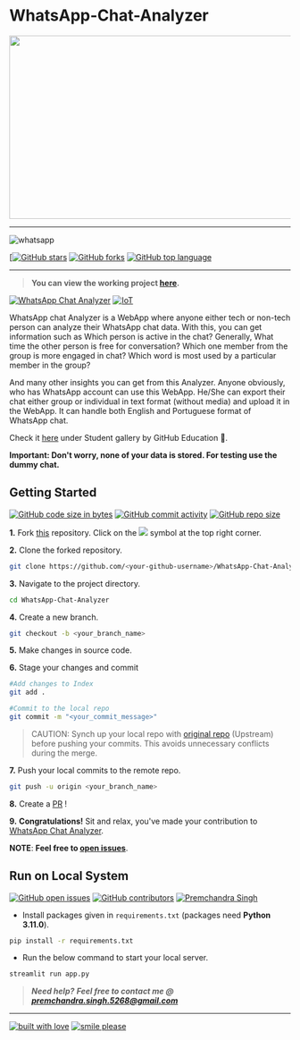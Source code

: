# WhatsApp-Chat-Analyzer

<img src="assets/work.gif" width="640" height="328" />

---
![whatsapp](assets/images/banner.jpeg)

[[![GitHub stars](https://img.shields.io/github/stars/pcsingh/WhatsApp-Chat-Analyzer.svg?logo=github)](https://github.com/pcsingh/WhatsApp-Chat-Analyzer/stargazers) [![GitHub forks](https://img.shields.io/github/forks/pcsingh/WhatsApp-Chat-Analyzer.svg?logo=github&color=teal)](https://github.com/pcsingh/WhatsApp-Chat-Analyzer/network/members) [![GitHub top language](https://img.shields.io/github/languages/top/pcsingh/WhatsApp-Chat-Analyzer?color=yellow&logo=python)](https://github.com/pcsingh/WhatsApp-Chat-Analyzer)

---

> **You can view the working project [here](https://whatsapp-chat-analyzer-4i8l.onrender.com).**

[![WhatsApp Chat Analyzer](https://img.shields.io/badge/WhatsApp_Chat-Analyzer-teal.svg?colorA=teal&colorB=orange&style=for-the-badge)](https://github.com/pcsingh/WhatsApp-Chat-Analyzer/) [![IoT](https://img.shields.io/badge/Data-Science-teal.svg?colorA=blue&colorB=red&style=for-the-badge)](https://github.com/pcsingh/WhatsApp-Chat-Analyzer/)

WhatsApp chat Analyzer is a WebApp where anyone either tech or non-tech person can analyze their WhatsApp chat data. With this, you can get information such as Which person is active in the chat? Generally, What time the other person is free for conversation? Which one member from the group is more engaged in chat? Which word is most used by a particular member in the group?

And many other insights you can get from this Analyzer. Anyone obviously, who has WhatsApp account can use this WebApp. He/She can export their chat either group or individual in text format (without media) and upload it in the WebApp. It can handle both English and Portuguese format of WhatsApp chat.

Check it [here](https://education.github.com/pack/gallery) under Student gallery by GitHub Education :tada:.

**Important: Don't worry, none of your data is stored. For testing use the dummy chat.**

## Getting Started

[![GitHub code size in bytes](https://img.shields.io/github/languages/code-size/pcsingh/WhatsApp-Chat-Analyzer?logo=github)](https://whatsapp-chat-analyzer.herokuapp.com/) [![GitHub commit activity](https://img.shields.io/github/commit-activity/m/pcsingh/WhatsApp-Chat-Analyzer?color=bluevoilet&logo=github)](https://github.com/pcsingh/WhatsApp-Chat-Analyzer/commits/) [![GitHub repo size](https://img.shields.io/github/repo-size/pcsingh/WhatsApp-Chat-Analyzer?logo=github)](https://whatsapp-chat-analyzer.herokuapp.com/)

**1.** Fork [this](https://github.com/pcsingh/WhatsApp-Chat-Analyzer/) repository.
Click on the <a href="https://github.com/pcsingh/WhatsApp-Chat-Analyzer/"><img src="https://img.icons8.com/ios/24/000000/code-fork.png"></a> symbol at the top right corner.

**2.** Clone the forked repository.

```bash
git clone https://github.com/<your-github-username>/WhatsApp-Chat-Analyzer
```

**3.** Navigate to the project directory.

```bash
cd WhatsApp-Chat-Analyzer
```

**4.** Create a new branch.

```bash
git checkout -b <your_branch_name>
```

**5.** Make changes in source code.

**6.** Stage your changes and commit

```bash
#Add changes to Index
git add .

#Commit to the local repo
git commit -m "<your_commit_message>"
```

>CAUTION: Synch up your local repo with [original repo](https://github.com/pcsingh/WhatsApp-Chat-Analyzer) (Upstream) before pushing your commits.
>This avoids unnecessary conflicts during the merge.

**7.** Push your local commits to the remote repo.

```bash
git push -u origin <your_branch_name>
```

**8.** Create a [PR](https://help.github.com/en/github/collaborating-with-issues-and-pull-requests/creating-a-pull-request) !

**9.** **Congratulations!** Sit and relax, you've made your contribution to [WhatsApp Chat Analyzer](https://whatsapp-chat-analyzer.herokuapp.com/).

**NOTE**: **Feel free to [open issues](https://github.com/pcsingh/WhatsApp-Chat-Analyzer/issues/new/choose)**.


## Run on Local System

[![GitHub open issues](https://img.shields.io/github/issues/pcsingh/WhatsApp-Chat-Analyzer?logo=github)](https://github.com/pcsingh/WhatsApp-Chat-Analyzer/issues) [![GitHub contributors](https://img.shields.io/github/contributors/pcsingh/WhatsApp-Chat-Analyzer?logo=github)](https://github.com/pcsingh/WhatsApp-Chat-Analyzer/graphs/contributors) [![Premchandra Singh](https://img.shields.io/badge/Author-@pcsingh-gray.svg?colorA=gray&colorB=dodgerblue&logo=github)](https://github.com/pcsingh/)

- Install packages given in `requirements.txt` (packages need **Python 3.11.0**).

```bash
pip install -r requirements.txt
```

- Run the below command to start your local server.

```bash
streamlit run app.py
```

> **_Need help?_** 
> **_Feel free to contact me @ [premchandra.singh.5268@gmail.com](mailto:premchandra.singh.5268@gmail.com?Subject=WhatsApp_Chat_Analyzer)_**

---

[![built with love](https://forthebadge.com/images/badges/built-with-love.svg)](https://www.linkedin.com/in/premchandra-singh/) [![smile please](https://forthebadge.com/images/badges/makes-people-smile.svg)](https://github.com/pcsingh/)


